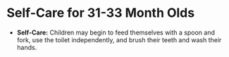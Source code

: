
# Self-Care for 31-33 Month Olds

*   **Self-Care:** Children may begin to feed themselves with a spoon and fork, use the toilet independently, and brush their teeth and wash their hands.
